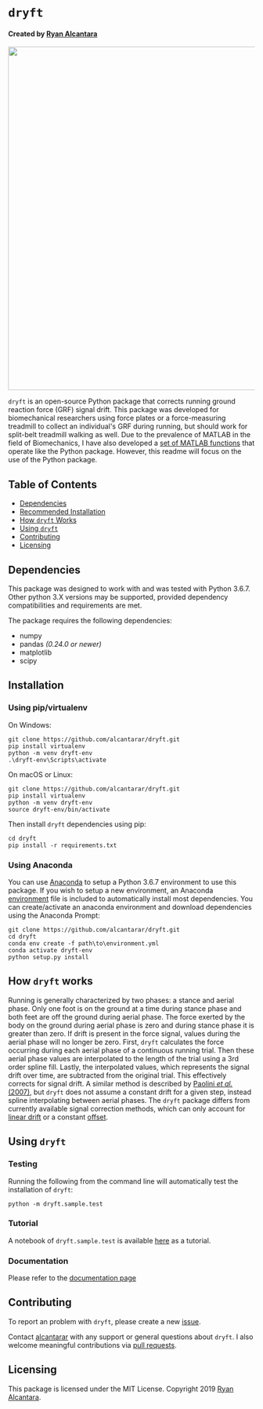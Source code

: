 # `dryft`
#### Created by [Ryan Alcantara](https://alcantarar.github.io)
<p align="center">
<img src="https://raw.githubusercontent.com/alcantarar/dryft/master/documentation/JOSS_submission/example_JOSS.png" width="700">
</p>      

`dryft` is an open-source Python package that corrects running ground reaction force (GRF) 
signal drift. This package was developed for biomechanical researchers using force plates
or a force-measuring treadmill to collect an individual's GRF during running, but should work for split-belt treadmill
walking as well. Due to the prevalence of MATLAB in the field of Biomechanics, I have also developed a [set of
MATLAB functions](MATLAB) that operate like the Python package. However, this readme will 
focus on the use of the Python package.

## Table of Contents
* [Dependencies](#dependencies)
* [Recommended Installation](#recommended-installation)
* [How `dryft` Works](#how-dryft-works)
* [Using `dryft`](#using-dryft)
* [Contributing](#contributing)
* [Licensing](#licensing)

## Dependencies
This package was designed to work with and was tested with Python 3.6.7. 
Other python 3.X versions may be supported, provided dependency compatibilities and requirements are met.

The package requires the following dependencies: 
* numpy
* pandas *(0.24.0 or newer)*
* matplotlib
* scipy

## Installation
### Using pip/virtualenv
On Windows:
```
git clone https://github.com/alcantarar/dryft.git
pip install virtualenv
python -m venv dryft-env
.\dryft-env\Scripts\activate
```
On macOS or Linux:
```
git clone https://github.com/alcantarar/dryft.git
pip install virtualenv
python -m venv dryft-env
source dryft-env/bin/activate
```
Then install `dryft` dependencies using pip:
```
cd dryft
pip install -r requirements.txt
```

### Using Anaconda
You can use [Anaconda](https://www.anaconda.com/distribution/#download-section) to setup a Python 3.6.7 
environment to use this package. If you wish to setup a new environment, an Anaconda [environment](environment.yml) 
file is included to automatically install most dependencies. 
You can create/activate an anaconda environment and download dependencies using the Anaconda Prompt: 
```
git clone https://github.com/alcantarar/dryft.git
cd dryft
conda env create -f path\to\environment.yml
conda activate dryft-env
python setup.py install
```

## How `dryft` works
Running is generally characterized by two phases: a stance and aerial phase. Only one foot is on the ground at a time during 
stance phase and both feet are off the ground during aerial phase. The force exerted by the body on the ground during 
aerial phase is zero and during stance phase it is greater than zero. If drift is present in the force signal, values 
during the aerial phase will no longer be zero. First, `dryft` calculates the force occurring during each aerial phase of
a continuous running trial. Then these aerial phase values are interpolated to the length of the trial using a 3rd order
spline fill. Lastly, the interpolated values, which represents the signal drift over time, are subtracted from the original 
trial. This effectively corrects for signal drift. A similar method is 
described by [Paolini *et al.* (2007)](https://www.ncbi.nlm.nih.gov/pubmed/16759895), but `dryft` does not assume a 
constant drift for a given step, instead spline interpolating between aerial phases. The `dryft` package differs from currently 
available signal correction methods, which can only 
account for [linear drift](https://docs.scipy.org/doc/scipy/reference/generated/scipy.signal.detrend.html) 
or a constant [offset](https://www.c-motion.com/v3dwiki/index.php/FP_ZERO).


## Using `dryft`

### Testing
Running the following from the command line will automatically test the installation of `dryft`:
```
python -m dryft.sample.test
```

### Tutorial
A notebook of `dryft.sample.test` is available [here](https://alcantarar.github.io/dryft/test.html) as a tutorial.

### Documentation
Please refer to the [documentation page](https://alcantarar.github.io/dryft/index.html)

## Contributing
To report an problem with `dryft`, please create a new [issue](https://github.com/alcantarar/dryft/issues).

Contact [alcantarar](https://github.com/alcantarar) with any support or general questions about `dryft`. I also welcome
meaningful contributions via [pull requests](https://github.com/alcantarar/dryft/pulls).

## Licensing

This package is licensed under the MIT License. Copyright 2019 [Ryan Alcantara](https://alcantarar.github.io).
